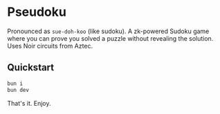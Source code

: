# Pseudoku
Pronounced as `sue-doh-koo` (like sudoku). A zk-powered Sudoku game where you can prove you solved a puzzle without revealing the solution. Uses Noir circuits from Aztec.

## Quickstart
```bash
bun i
bun dev
```
That's it. Enjoy.
